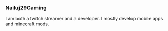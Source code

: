 ### Nailuj29Gaming

I am both a twitch streamer and a developer. I mostly develop mobile apps and minecraft mods.
